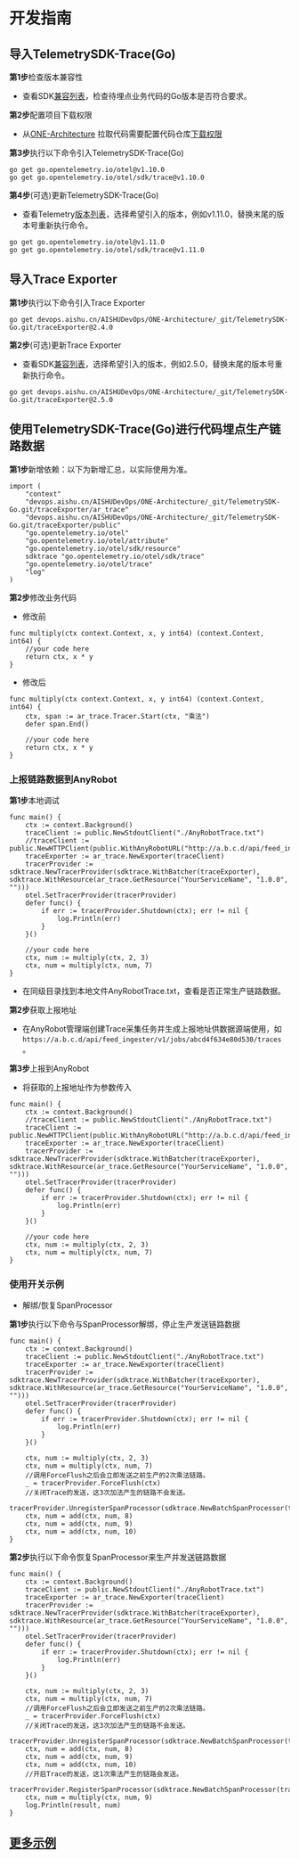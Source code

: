 # 开发指南

## 导入TelemetrySDK-Trace(Go)

**第1步**检查版本兼容性

- 查看SDK[兼容列表](../../../docs/compatibility.md)，检查待埋点业务代码的Go版本是否符合要求。

**第2步**配置项目下载权限

- 从[ONE-Architecture](https://devops.aishu.cn/AISHUDevOps/ONE-Architecture/_git/TelemetrySDK-Go)
  拉取代码需要配置代码仓库[下载权限](https://devops.aishu.cn/AISHUDevOps/AnyRobot/_git/Eyes_Docs?path=/可观测性开发者指南/TelemetrySDK开发者指南/Log/README.md&version=GBdevelop&_a=preview&anchor=sdk2.0-使用参考)

**第3步**执行以下命令引入TelemetrySDK-Trace(Go)

```
go get go.opentelemetry.io/otel@v1.10.0
go get go.opentelemetry.io/otel/sdk/trace@v1.10.0
```

**第4步**(可选)更新TelemetrySDK-Trace(Go)

- 查看Telemetry[版本列表](https://pkg.go.dev/go.opentelemetry.io/otel?tab=versions)，选择希望引入的版本，例如v1.11.0，替换末尾的版本号重新执行命令。

```
go get go.opentelemetry.io/otel@v1.11.0
go get go.opentelemetry.io/otel/sdk/trace@v1.11.0
```

## 导入Trace Exporter

**第1步**执行以下命令引入Trace Exporter

```
go get devops.aishu.cn/AISHUDevOps/ONE-Architecture/_git/TelemetrySDK-Go.git/traceExporter@2.4.0
```

**第2步**(可选)更新Trace Exporter

- 查看SDK[兼容列表](../../../docs/compatibility.md)，选择希望引入的版本，例如2.5.0，替换末尾的版本号重新执行命令。

```
go get devops.aishu.cn/AISHUDevOps/ONE-Architecture/_git/TelemetrySDK-Go.git/traceExporter@2.5.0
```

## 使用TelemetrySDK-Trace(Go)进行代码埋点生产链路数据

**第1步**新增依赖：以下为新增汇总，以实际使用为准。

```
import (
	"context"
	"devops.aishu.cn/AISHUDevOps/ONE-Architecture/_git/TelemetrySDK-Go.git/traceExporter/ar_trace"
	"devops.aishu.cn/AISHUDevOps/ONE-Architecture/_git/TelemetrySDK-Go.git/traceExporter/public"
	"go.opentelemetry.io/otel"
	"go.opentelemetry.io/otel/attribute"
	"go.opentelemetry.io/otel/sdk/resource"
	sdktrace "go.opentelemetry.io/otel/sdk/trace"
	"go.opentelemetry.io/otel/trace"
	"log"
)
```

**第2步**修改业务代码

- 修改前

```
func multiply(ctx context.Context, x, y int64) (context.Context, int64) {
	//your code here
	return ctx, x * y
}
```

- 修改后

```
func multiply(ctx context.Context, x, y int64) (context.Context, int64) {
	ctx, span := ar_trace.Tracer.Start(ctx, "乘法")
	defer span.End()

	//your code here
	return ctx, x * y
}
```

### 上报链路数据到AnyRobot

**第1步**本地调试

```
func main() {
	ctx := context.Background()
	traceClient := public.NewStdoutClient("./AnyRobotTrace.txt")
	//traceClient := public.NewHTTPClient(public.WithAnyRobotURL("http://a.b.c.d/api/feed_ingester/v1/jobs/abcd4f634e80d530/traces"))
	traceExporter := ar_trace.NewExporter(traceClient)
	tracerProvider := sdktrace.NewTracerProvider(sdktrace.WithBatcher(traceExporter), sdktrace.WithResource(ar_trace.GetResource("YourServiceName", "1.0.0", "")))
	otel.SetTracerProvider(tracerProvider)
	defer func() {
		if err := tracerProvider.Shutdown(ctx); err != nil {
			log.Println(err)
		}
	}()

	//your code here
	ctx, num := multiply(ctx, 2, 3)
	ctx, num = multiply(ctx, num, 7)
}
```

- 在同级目录找到本地文件AnyRobotTrace.txt，查看是否正常生产链路数据。

**第2步**获取上报地址

- 在AnyRobot管理端创建Trace采集任务并生成上报地址供数据源端使用，如`https://a.b.c.d/api/feed_ingester/v1/jobs/abcd4f634e80d530/traces` 。

**第3步**上报到AnyRobot

- 将获取的上报地址作为参数传入

```
func main() {
	ctx := context.Background()
	//traceClient := public.NewStdoutClient("./AnyRobotTrace.txt")
	traceClient := public.NewHTTPClient(public.WithAnyRobotURL("http://a.b.c.d/api/feed_ingester/v1/jobs/abcd4f634e80d530/traces"))
	traceExporter := ar_trace.NewExporter(traceClient)
	tracerProvider := sdktrace.NewTracerProvider(sdktrace.WithBatcher(traceExporter), sdktrace.WithResource(ar_trace.GetResource("YourServiceName", "1.0.0", "")))
	otel.SetTracerProvider(tracerProvider)
	defer func() {
		if err := tracerProvider.Shutdown(ctx); err != nil {
			log.Println(err)
		}
	}()

	//your code here
	ctx, num := multiply(ctx, 2, 3)
	ctx, num = multiply(ctx, num, 7)
}
```

### 使用开关示例

- 解绑/恢复SpanProcessor

**第1步**执行以下命令与SpanProcessor解绑，停止生产发送链路数据

```
func main() {
	ctx := context.Background()
	traceClient := public.NewStdoutClient("./AnyRobotTrace.txt")
	traceExporter := ar_trace.NewExporter(traceClient)
	tracerProvider := sdktrace.NewTracerProvider(sdktrace.WithBatcher(traceExporter), sdktrace.WithResource(ar_trace.GetResource("YourServiceName", "1.0.0", "")))
	otel.SetTracerProvider(tracerProvider)
	defer func() {
		if err := tracerProvider.Shutdown(ctx); err != nil {
			log.Println(err)
		}
	}()

	ctx, num := multiply(ctx, 2, 3)
	ctx, num = multiply(ctx, num, 7)
	//调用ForceFlush之后会立即发送之前生产的2次乘法链路。
	_ = tracerProvider.ForceFlush(ctx)
	//关闭Trace的发送，这3次加法产生的链路不会发送。
	tracerProvider.UnregisterSpanProcessor(sdktrace.NewBatchSpanProcessor(traceExporter))
	ctx, num = add(ctx, num, 8)
	ctx, num = add(ctx, num, 9)
	ctx, num = add(ctx, num, 10)
}
```

**第2步**执行以下命令恢复SpanProcessor来生产并发送链路数据

```
func main() {
	ctx := context.Background()
	traceClient := public.NewStdoutClient("./AnyRobotTrace.txt")
	traceExporter := ar_trace.NewExporter(traceClient)
	tracerProvider := sdktrace.NewTracerProvider(sdktrace.WithBatcher(traceExporter), sdktrace.WithResource(ar_trace.GetResource("YourServiceName", "1.0.0", "")))
	otel.SetTracerProvider(tracerProvider)
	defer func() {
		if err := tracerProvider.Shutdown(ctx); err != nil {
			log.Println(err)
		}
	}()

	ctx, num := multiply(ctx, 2, 3)
	ctx, num = multiply(ctx, num, 7)
	//调用ForceFlush之后会立即发送之前生产的2次乘法链路。
	_ = tracerProvider.ForceFlush(ctx)
	//关闭Trace的发送，这3次加法产生的链路不会发送。
	tracerProvider.UnregisterSpanProcessor(sdktrace.NewBatchSpanProcessor(traceExporter))
	ctx, num = add(ctx, num, 8)
	ctx, num = add(ctx, num, 9)
	ctx, num = add(ctx, num, 10)
	//开启Trace的发送，这1次乘法产生的链路会发送。
	tracerProvider.RegisterSpanProcessor(sdktrace.NewBatchSpanProcessor(traceExporter))
	ctx, num = multiply(ctx, num, 9)
	log.Println(result, num)
}
```

## [更多示例](https://devops.aishu.cn/AISHUDevOps/ONE-Architecture/_git/TelemetrySDK-Go?version=GB2.4.0&path=/exporter/ar_trace/examples/oneservice.go)
